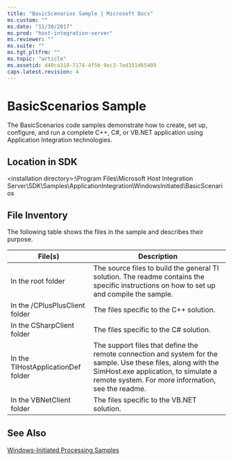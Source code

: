 ```yaml
---
title: "BasicScenarios Sample | Microsoft Docs"
ms.custom: ""
ms.date: "11/30/2017"
ms.prod: "host-integration-server"
ms.reviewer: ""
ms.suite: ""
ms.tgt_pltfrm: ""
ms.topic: "article"
ms.assetid: d40ca310-7174-4f5b-9ec3-7ed351d65409
caps.latest.revision: 4
---
```

# BasicScenarios Sample
The BasicScenarios code samples demonstrate how to create, set up, configure, and run a complete C++, C#, or VB.NET application using Application Integration technologies.  
  
## Location in SDK  
 \<installation directory>:\Program Files\Microsoft Host Integration Server\SDK\Samples\ApplicationIntegration\WindowsInitiated\BasicScenarios  
  
## File Inventory  
 The following table shows the files in the sample and describes their purpose.  
  
|File(s)|Description|  
|---------------|-----------------|  
|In the root folder|The source files to build the general TI solution. The readme contains the specific instructions on how to set up and compile the sample.|  
|In the /CPlusPlusClient folder|The files specific to the C++ solution.|  
|In the CSharpClient folder|The files specific to the C# solution.|  
|In the TIHostApplicationDef folder|The support files that define the remote connection and system for the sample. Use these files, along with the SimHost.exe application, to simulate a remote system. For more information, see the readme.|  
|In the VBNetClient folder|The files specific to the VB.NET solution.|  
  
## See Also  
 [Windows-Initiated Processing Samples](../core/windows-initiated-processing-samples.md)